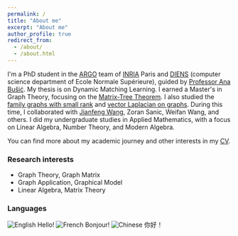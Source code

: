 ```yaml
---
permalink: /
title: "About me"
excerpt: "About me"
author_profile: true
redirect_from: 
  - /about/
  - /about.html
---
```


I'm a PhD student in the [ARGO](https://www.di.ens.fr/argo/) team of [INRIA](https://www.inria.fr) Paris and [DIENS](https://www.di.ens.fr/) (computer science department of Ecole Normale Supérieure), guided by [Professor Ana Bušić](https://www.di.ens.fr/~busic/). My thesis is on Dynamic Matching Learning. I earned a Master's in Graph Theory, focusing on the [Matrix-Tree Theorem](https://kns.cnki.net/kcms/detail/detail.aspx?dbcode=CDMD&filename=1023784641.nh). I also studied the [family graphs with small rank](http://ccj.pku.edu.cn/article/info?aid=356769604) and [vector Laplacian on graphs](https://arxiv.org/pdf/2312.05754.pdf). During this time, I collaborated with [Jianfeng Wang](https://www.researchgate.net/profile/Jianfeng-Wang-15), Zoran Sanic, Weifan Wang, and others. I did my undergraduate studies in Applied Mathematics, with a focus on Linear Algebra, Number Theory, and Modern Algebra.

You can find more about my academic journey and other interests in my [CV](https://shuligraph.github.io/files/CV_shuli.pdf).

### Research interests

* Graph Theory, Graph Matrix
* Graph Application, Graphical Model
* Linear Algebra, Matrix Theory

### Languages

 ![English](gb.png) Hello! 
 ![French](fr.png) Bonjour!
 ![Chinese](zh.png) 你好！
 

